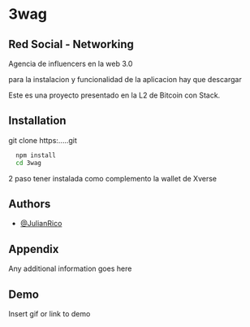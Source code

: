
# 3wag

## Red Social - Networking
Agencia de influencers en la web 3.0

para la instalacion y funcionalidad de la aplicacion hay que descargar





Este es una proyecto presentado en la L2 de Bitcoin con Stack.





## Installation

git clone https:.....git

```bash
  npm install
  cd 3wag
```

 2 paso tener instalada como complemento la wallet de Xverse   
## Authors

- [@JulianRico](https://github.com/JulianRico)


## Appendix

Any additional information goes here


## Demo

Insert gif or link to demo

